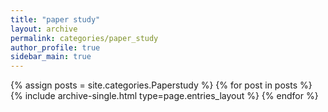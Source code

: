 ```yaml
---
title: "paper study"
layout: archive
permalink: categories/paper_study
author_profile: true
sidebar_main: true
---
```


{% assign posts = site.categories.Paperstudy %}
{% for post in posts %} {% include archive-single.html type=page.entries_layout %} {% endfor %}